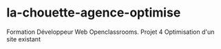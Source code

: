 # la-chouette-agence-optimise
Formation Développeur Web Openclassrooms. Projet 4 Optimisation d'un site existant
